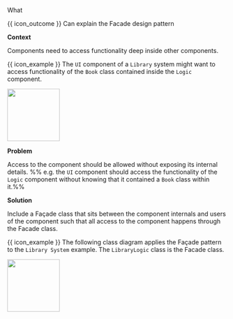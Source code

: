 <span id="title">What</span>

<span id="prereqs"></span>

<span id="outcomes">{{ icon_outcome }} Can explain the Facade design pattern</span>

<div id="body">

**Context**

Components need to access functionality deep inside other components. 

<tip-box>

{{ icon_example }} The `UI` component of a `Library` system might want to access functionality of the `Book` class contained inside the `Logic` component.

<img src="{{baseUrl}}/designPatterns/facade/what/images/textBook.png" height="120" />
<p/>

</tip-box>

**Problem**

Access to the component should be allowed without exposing its internal details. %%&nbsp;e.g.  the `UI` component should access the functionality of the `Logic` component without knowing that it contained a `Book` class within it.%%

**Solution**

Include a <tooltip content="a French word that means 'front of a building'">Façade</tooltip> class that sits between the component internals and users of the component such that all access to the component happens through the Facade class. 

<tip-box>

{{ icon_example }} The following class diagram applies the Façade pattern to the `Library System` example. The `LibraryLogic` class is the Facade class.

<img src="{{baseUrl}}/designPatterns/facade/what/images/textLibraryBook.png" height="120" />
<p/>

</tip-box>

</div>

<div id="extras">

<include src="exercises.md" />

</div>